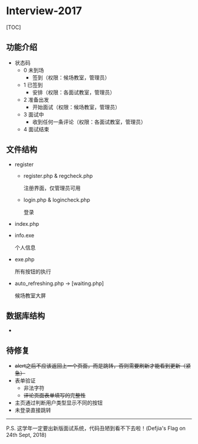 # Interview-2017
[TOC]
## 功能介绍

- 状态码
  - 0 未到场
    - 签到（权限：候场教室，管理员）
  - 1 已签到
    - 安排（权限：各面试教室，管理员）
  - 2 准备出发
    - 开始面试（权限：候场教室，管理员）
  - 3 面试中
    - 收到任何一条评论（权限：各面试教室，管理员）
  - 4 面试结束

## 文件结构

- register

  - register.php & regcheck.php

    注册界面，仅管理员可用

  - login.php & logincheck.php

    登录

- index.php

- info.exe

  个人信息

- exe.php

  所有按钮的执行

- auto_refreshing.php -> [waiting.php]

  候场教室大屏

## 数据库结构

- 

## 待修复

- ~~alert之后不应该返回上一个页面，而是跳转，否则需要刷新才能看到更新（紧急）~~
- 表单验证
  - 非法字符
  - ~~评论页面表单填写的完整性~~
- 主页通过判断用户类型显示不同的按钮
- 未登录直接跳转

------

P.S. 这学年一定要出新版面试系统，代码丑陋到看不下去啦！(Defjia's Flag on 24th Sept, 2018)
